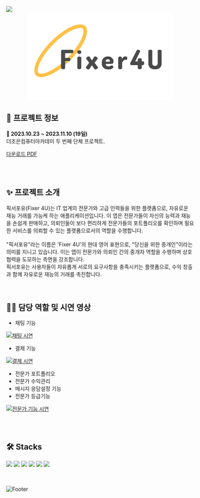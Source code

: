 <img src="https://capsule-render.vercel.app/api?type=waving&color=FF8C42&height=200&section=header&text=&fontSize=50&fontColor=fff" />
<div align="center">
<img src="assets/logo.png"/>
</div>
<h2>🔎 프로젝트 정보</h2>
<div><b>📆 2023.10.23 ~ 2023.11.10 (19일)</b></div>
<div>더조은컴퓨터아카데미 두 번째 단체 프로젝트.</div>

[다운로드 PDF](Flutter_Project_윤나연.pdf)

<br>
<br>
<h2>✨ 프로젝트 소개</h2>
<div>
 픽서포유(Fixer 4U)는 IT 업계의 전문가와 고급 인력들을 위한 플랫폼으로, 자유로운 재능 거래를 가능케 하는 애플리케이션입니다.
 이 앱은 전문가들이 자신의 능력과 재능을 손쉽게 판매하고, 의뢰인들이 보다 편리하게 전문가들의 포트폴리오를 확인하며 필요한 서비스를 의뢰할 수 있는 플랫폼으로서의 역할을 수행합니다.
</div>
<br>
<div> 
 "픽서포유"라는 이름은 'Fixer 4U'의 현대 영어 표현으로, "당신을 위한 중개인"이라는 의미를 지니고 있습니다. 이는 앱이 전문가와 의뢰인 간의 중개자 역할을 수행하며 상호 협력을 도모하는 측면을 강조합니다.
 </div>
 <div>
   픽서포유는 사용자들이 자유롭게 서로의 요구사항을 충족시키는 플랫폼으로, 수익 창출과 함께 자유로운 재능의 거래를 촉진합니다.
 </div>
<br>
<br>
<h2>💁‍♂️ 담당 역할 및 시연 영상</h2>

- 채팅 기능<br>

[![채팅 시연](https://github.com/dkth1122/Flutter_Project/assets/134511884/f5f3c6c2-1611-43b9-a99b-00c43bb1d78d)](https://youtube.com/shorts/sQjqtCfQvPs?feature=share)


- 결제 기능<br> 

[![결제 시연](https://github.com/dkth1122/Flutter_Project/assets/134511884/7af312f0-0b2d-4973-b47c-95b729e5eccd)](https://youtube.com/shorts/JUidUr4GLpY?feature=share
)

- 전문가 포트폴리오<br>
- 전문가 수익관리<br>
- 메시지 응담설정 기능<br>
- 전문가 등급기능<br>

[![전문가 기능 시연](https://github.com/dkth1122/Flutter_Project/assets/134511884/5a63b0b5-e96d-407a-967a-403c04e2bc09)](https://youtu.be/QetMCPUFfls?feature=share)


<br>
<br>
<h2>🛠 Stacks</h2>
<div>
  <img src="https://img.shields.io/badge/flutter-02569B?style=for-the-badge&logo=flutter&logoColor=white">
  <img src="https://img.shields.io/badge/Dart-0175C2?style=for-the-badge&logo=dart&logoColor=white"/>
  <img src="https://img.shields.io/badge/CloudFirestore-FFCA28?style=for-the-badge&logo=firebase&logoColor=white">
  <img src="https://img.shields.io/badge/github-181717?style=for-the-badge&logo=github&logoColor=white"> 
  <img src="https://img.shields.io/badge/Figma-F24E1E?style=for-the-badge&logo=figma&logoColor=white"/> 
  <img src="https://img.shields.io/badge/AndroidStudio-3DDC84?style=for-the-badge&logo=androidstudio&logoColor=white"/> 
</div>
</div>
<br>
<br>


![Footer](https://capsule-render.vercel.app/api?type=waving&color=FF8C42&height=200&section=footer)
